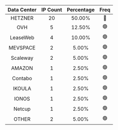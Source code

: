 | Data Center | IP Count | Percentage | Freq |
|:------------:|:--------:|:-----------:|:-----:|
| HETZNER | 20 | 50.00% | 🔴 |
| OVH | 5 | 12.50% | 🟢 |
| LeaseWeb | 4 | 10.00% | 🟢 |
| MEVSPACE | 2 | 5.00% | 🟢 |
| Scaleway | 2 | 5.00% | 🟢 |
| AMAZON | 1 | 2.50% | 🟢 |
| Contabo | 1 | 2.50% | 🟢 |
| IKOULA | 1 | 2.50% | 🟢 |
| IONOS | 1 | 2.50% | 🟢 |
| Netcup | 1 | 2.50% | 🟢 |
| OTHER | 2 | 5.00% | 🟢 |